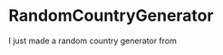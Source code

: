 # RandomCountryGenerator
I just made a random country generator from <a rest country api href="https://restcountries.eu/rest/v2/all"></a> 
